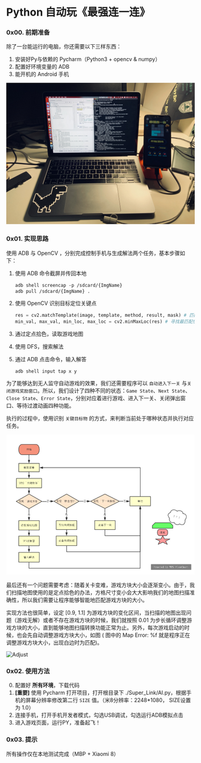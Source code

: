# Python 自动玩《最强连一连》

### 0x00. 前期准备

除了一台能运行的电脑，你还需要以下三样东西：

1. 安装好Py与依赖的 Pycharm（Python3 + opencv & numpy）
2. 配置好环境变量的 ADB
3. 能开机的 Android 手机

![Desktop](Img/Desktop.jpg)

### 0x01. 实现思路

使用 ADB 与 OpenCV ，分别完成控制手机与生成解法两个任务，基本步骤如下：

1. 使用 ADB 命令截屏并传回本地

   ```shell
   adb shell screencap -p /sdcard/{ImgName}
   adb pull /sdcard/{ImgName} .
   ```

2. 使用 OpenCV 识别目标定位关键点

   ```python
   res = cv2.matchTemplate(image, template, method, result, mask) # 匹配模式图片
   min_val, max_val, min_loc, max_loc = cv2.minMaxLoc(res) # 寻找最匹配位置
   ```

3. 通过定点拾色，读取游戏地图

4. 使用 DFS，搜索解法

5. 通过 ADB 点击命令，输入解答

   ```shell
   adb shell input tap x y
   ```



为了能够达到无人监守自动游戏的效果，我们还需要程序可以 `自动进入下一关` 与`关闭游戏奖励窗口`。所以，我们设计了四种不同的状态：`Game State`、`Next State`、`Close State`、`Error State`，分别对应着进行游戏、进入下一关、关闭弹出窗口、等待过渡动画四种功能。

执行的过程中，使用识别 `关键目标物` 的方式，来判断当前处于哪种状态并执行对应任务。

![FlowChart](Img/FlowChart.jpg)



最后还有一个问题需要考虑：随着关卡变难，游戏方块大小会逐渐变小。由于，我们扫描地图使用的是定点拾色的办法，方格尺寸变小会大大影响我们的地图扫描准确性，所以我们需要让程序能够智能地匹配游戏方块的大小。

实现方法也很简单，设定 [0.9, 1.1] 为游戏方块的变化区间，当扫描的地图出现问题（游戏无解）或者不存在游戏方块的时候，我们就按照 0.01 为步长循环调整游戏方块的大小，直到能够地图扫描转换功能正常为止。另外，每次游戏启动的时候，也会先自动调整游戏方块大小，如图 ( 图中的 Map Error: %f 就是程序正在调整游戏方块大小，出现白边时为匹配)。

![Adjust](Img/Adjust.gif)

### 0x02. 使用方法

0. 配置好 **所有环境**，下载代码
1. **[重要]** 使用 Pycharm 打开项目，打开根目录下 ./Super_Link/AI.py，根据手机的屏幕分辨率修改第二行 `SIZE` 值。（米8分辨率：2248*1080， SIZE设置为 1.0）
2. 连接手机，打开手机开发者模式，勾选USB调试，勾选运行ADB模拟点击
3. 进入游戏页面，运行PY，准备起飞！

### 0x03. 提示

所有操作仅在本地测试完成（MBP + Xiaomi 8）

